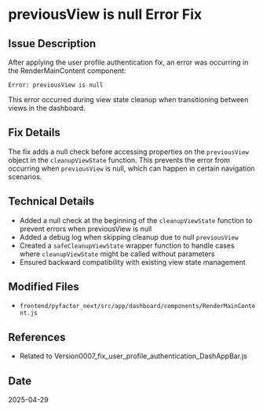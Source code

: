# previousView is null Error Fix

## Issue Description
After applying the user profile authentication fix, an error was occurring in the RenderMainContent component:
```
Error: previousView is null
```

This error occurred during view state cleanup when transitioning between views in the dashboard.

## Fix Details
The fix adds a null check before accessing properties on the `previousView` object in the `cleanupViewState` function. 
This prevents the error from occurring when `previousView` is null, which can happen in certain navigation scenarios.

## Technical Details
- Added a null check at the beginning of the `cleanupViewState` function to prevent errors when previousView is null
- Added a debug log when skipping cleanup due to null `previousView`
- Created a `safeCleanupViewState` wrapper function to handle cases where `cleanupViewState` might be called without parameters
- Ensured backward compatibility with existing view state management

## Modified Files
- `frontend/pyfactor_next/src/app/dashboard/components/RenderMainContent.js`

## References
- Related to Version0007_fix_user_profile_authentication_DashAppBar.js

## Date
2025-04-29
